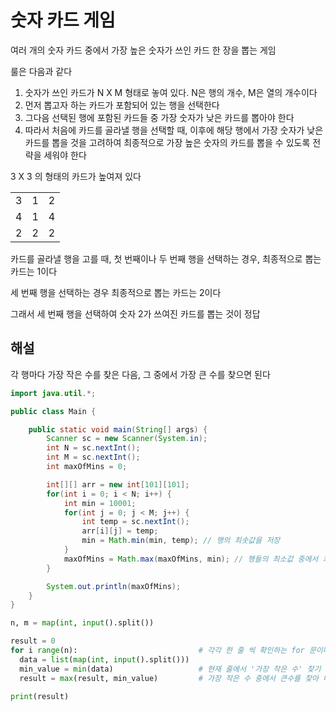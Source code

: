 # 숫자 카드 게임

여러 개의 숫자 카드 중에서 가장 높은 숫자가 쓰인 카드 한 장을 뽑는 게임

룰은 다음과 같다

1. 숫자가 쓰인 카드가 N X M 형태로 놓여 있다. N은 행의 개수, M은 열의 개수이다
2. 먼저 뽑고자 하는 카드가 포함되어 있는 행을 선택한다
3. 그다음 선택된 행에 포함된 카드들 중 가장 숫자가 낮은 카드를 뽑아야 한다
4. 따라서 처음에 카드를 골라낼 행을 선택할 때, 이후에 해당 행에서 가장 숫자가 낮은 카드를 뽑을 것을 고려하여 최종적으로 가장 높은 숫자의 카드를 뽑을 수 있도록 전략을 세워야 한다


3 X 3 의 형태의 카드가 높여져 있다

|  |   |   |
|--|---|---|
|3 | 1 | 2 |
|4 | 1 | 4 |
|2 | 2 | 2 |

카드를 골라낼 행을 고를 때, 첫 번째이나 두 번째 행을 선택하는 경우, 최종적으로 뽑는 카드는 1이다

세 번째 행을 선택하는 경우 최종적으로 뽑는 카드는 2이다

그래서 세 번째 행을 선택하여 숫자 2가 쓰여진 카드를 뽑는 것이 정답

## 해설

각 행마다 가장 작은 수를 찾은 다음, 그 중에서 가장 큰 수를 찾으면 된다

```java
import java.util.*;

public class Main {

    public static void main(String[] args) {
        Scanner sc = new Scanner(System.in);
        int N = sc.nextInt();
        int M = sc.nextInt();
        int maxOfMins = 0;

        int[][] arr = new int[101][101];
        for(int i = 0; i < N; i++) {
            int min = 10001;
            for(int j = 0; j < M; j++) {
                int temp = sc.nextInt();
                arr[i][j] = temp;
                min = Math.min(min, temp); // 행의 최솟값을 저장
            }
            maxOfMins = Math.max(maxOfMins, min); // 행들의 최소값 중에서 최댓값을 저장
        }

        System.out.println(maxOfMins);
    }
}
```


```python
n, m = map(int, input().split())

result = 0
for i range(n):                           # 각각 한 줄 씩 확인하는 for 문이다.
  data = list(map(int, input().split()))
  min_value = min(data)                   # 현재 줄에서 '가장 작은 수' 찾기
  result = max(result, min_value)         # 가장 작은 수 중에서 큰수를 찾아 대입

print(result)
```